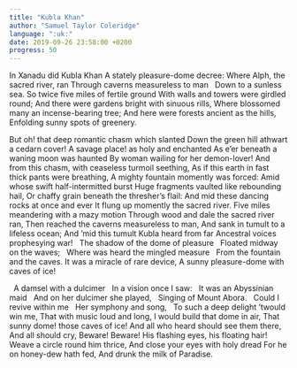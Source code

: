 ```yaml
---
title: "Kubla Khan"
author: "Samuel Taylor Coleridge"
language: ":uk:"
date: 2019-09-26 23:58:00 +0200
progress: 50
---
```

In Xanadu did Kubla Khan
A stately pleasure-dome decree:
Where Alph, the sacred river, ran
Through caverns measureless to man
&nbsp;&nbsp;Down to a sunless sea.
So twice five miles of fertile ground
With walls and towers were girdled round;
And there were gardens bright with sinuous rills,
Where blossomed many an incense-bearing tree;
And here were forests ancient as the hills,
Enfolding sunny spots of greenery.

But oh! that deep romantic chasm which slanted
Down the green hill athwart a cedarn cover!
A savage place! as holy and enchanted
As e’er beneath a waning moon was haunted
By woman wailing for her demon-lover!
And from this chasm, with ceaseless turmoil seething,
As if this earth in fast thick pants were breathing,
A mighty fountain momently was forced:
Amid whose swift half-intermitted burst
Huge fragments vaulted like rebounding hail,
Or chaffy grain beneath the thresher’s flail:
And mid these dancing rocks at once and ever
It flung up momently the sacred river.
Five miles meandering with a mazy motion
Through wood and dale the sacred river ran,
Then reached the caverns measureless to man,
And sank in tumult to a lifeless ocean;
And ’mid this tumult Kubla heard from far
Ancestral voices prophesying war!
&nbsp;&nbsp;The shadow of the dome of pleasure
&nbsp;&nbsp;Floated midway on the waves;
&nbsp;&nbsp;Where was heard the mingled measure
&nbsp;&nbsp;From the fountain and the caves.
It was a miracle of rare device,
A sunny pleasure-dome with caves of ice!

&nbsp;&nbsp;A damsel with a dulcimer
&nbsp;&nbsp;In a vision once I saw:
&nbsp;&nbsp;It was an Abyssinian maid
&nbsp;&nbsp;And on her dulcimer she played,
&nbsp;&nbsp;Singing of Mount Abora.
&nbsp;&nbsp;Could I revive within me
&nbsp;&nbsp;Her symphony and song,
&nbsp;&nbsp;To such a deep delight ’twould win me,
That with music loud and long,
I would build that dome in air,
That sunny dome! those caves of ice!
And all who heard should see them there,
And all should cry, Beware! Beware!
His flashing eyes, his floating hair!
Weave a circle round him thrice,
And close your eyes with holy dread
For he on honey-dew hath fed,
And drunk the milk of Paradise.
